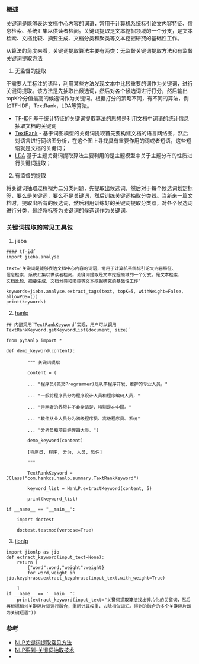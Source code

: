 ### 概述
关键词是能够表达文档中心内容的词语，常用于计算机系统标引论文内容特征、信息检索、系统汇集以供读者检阅。关键词提取是文本挖掘领域的一个分支，是文本检索、文档比较、摘要生成、文档分类和聚类等文本挖掘研究的基础性工作。

从算法的角度来看，关键词提取算法主要有两类：无监督关键词提取方法和有监督关键词提取方法

1. 无监督的提取

不需要人工标注的语料，利用某些方法发现文本中比较重要的词作为关键词，进行关键词提取。该方法是先抽取出候选词，然后对各个候选词进行打分，然后输出topK个分值最高的候选词作为关键词。根据打分的策略不同，有不同的算法，例如TF-IDF，TextRank，LDA等算法。
- [TF-IDF](https://blog.csdn.net/asialee_bird/article/details/81486700) 基于统计特征的关键词提取算法的思想是利用文档中词语的统计信息抽取文档的关键词
- [TextRank](https://blog.csdn.net/asialee_bird/article/details/96894533) -   基于词图模型的关键词提取首先要构建文档的语言网络图，然后对语言进行网络图分析，在这个图上寻找具有重要作用的词或者短语，这些短语就是文档的关键词；
- [LDA](https://blog.csdn.net/v_JULY_v/article/details/41209515)  基于主题关键词提取算法主要利用的是主题模型中关于主题分布的性质进行关键词提取；

2. 有监督的提取

将关键词抽取过程视为二分类问题，先提取出候选词，然后对于每个候选词划定标签，要么是关键词，要么不是关键词，然后训练关键词抽取分类器。当新来一篇文档时，提取出所有的候选词，然后利用训练好的关键词提取分类器，对各个候选词进行分类，最终将标签为关键词的候选词作为关键词。

###  关键词提取的常见工具包
1. jieba
```
#### tf-idf
import jieba.analyse
 
text='关键词是能够表达文档中心内容的词语，常用于计算机系统标引论文内容特征、
信息检索、系统汇集以供读者检阅。关键词提取是文本挖掘领域的一个分支，是文本检索、
文档比较、摘要生成、文档分类和聚类等文本挖掘研究的基础性工作'
 
keywords=jieba.analyse.extract_tags(text, topK=5, withWeight=False, allowPOS=())
print(keywords)
```


2. [hanlp](https://github.com/hankcs/pyhanlp)

```
## 内部采用`TextRankKeyword`实现，用户可以调用TextRankKeyword.getKeywordList(document, size)`

from pyhanlp import *

def demo_keyword(content):
	
		""" 关键词提取
		
	   	content = (
		
		... "程序员(英文Programmer)是从事程序开发、维护的专业人员。"
		
		... "一般将程序员分为程序设计人员和程序编码人员，"
		
		... "但两者的界限并不非常清楚，特别是在中国。"
		
		... "软件从业人员分为初级程序员、高级程序员、系统"
		
		... "分析员和项目经理四大类。")
		
	 	demo_keyword(content)
		
		[程序员, 程序, 分为, 人员, 软件]
		
		"""
		
		TextRankKeyword = JClass("com.hankcs.hanlp.summary.TextRankKeyword")
		
		keyword_list = HanLP.extractKeyword(content, 5)
		
		print(keyword_list)

if __name__ == "__main__":

	import doctest

	doctest.testmod(verbose=True)
```

3. [jionlp](https://github.com/dongrixinyu/JioNLP)
```
import jionlp as jio
def extract_keyword(input_text=None):       
    return [
        {"word":word,"weight":weight}
        for word,weight in jio.keyphrase.extract_keyphrase(input_text,with_weight=True)
        
    ]
if __name__ == '__main__':
    print(extract_keyword(input_text="关键词提取算法找出碎片化的关键词，然后再根据相邻关键碎片词进行融合，重新计算权重，去除相似词汇。得到的融合的多个关键碎片即为关键短语"))
```


### 参考
- [NLP关键词提取常见方法](https://blog.csdn.net/asialee_bird/article/details/96454544)
- [NLP系列-关键词抽取技术](https://zhuanlan.zhihu.com/p/359232044)
- 
